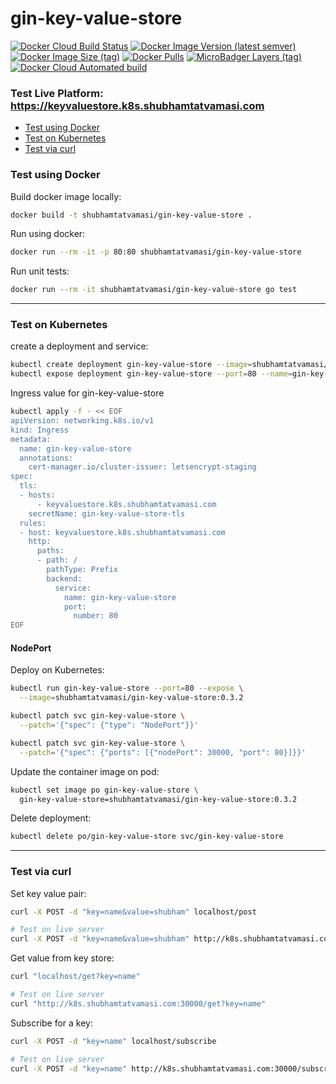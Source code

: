 # gin-key-value-store

[![Docker Cloud Build Status](https://img.shields.io/docker/cloud/build/shubhamtatvamasi/gin-key-value-store)](https://hub.docker.com/r/shubhamtatvamasi/gin-key-value-store)
[![Docker Image Version (latest semver)](https://img.shields.io/docker/v/shubhamtatvamasi/gin-key-value-store?sort=semver)](https://hub.docker.com/r/shubhamtatvamasi/gin-key-value-store)
[![Docker Image Size (tag)](https://img.shields.io/docker/image-size/shubhamtatvamasi/gin-key-value-store/latest)](https://hub.docker.com/r/shubhamtatvamasi/gin-key-value-store)
[![Docker Pulls](https://img.shields.io/docker/pulls/shubhamtatvamasi/gin-key-value-store)](https://hub.docker.com/r/shubhamtatvamasi/gin-key-value-store)
[![MicroBadger Layers (tag)](https://img.shields.io/microbadger/layers/shubhamtatvamasi/gin-key-value-store/latest)](https://hub.docker.com/r/shubhamtatvamasi/gin-key-value-store)
[![Docker Cloud Automated build](https://img.shields.io/docker/cloud/automated/shubhamtatvamasi/gin-key-value-store)](https://hub.docker.com/r/shubhamtatvamasi/gin-key-value-store)

### Test Live Platform: https://keyvaluestore.k8s.shubhamtatvamasi.com

- [Test using Docker](#test-using-docker)
- [Test on Kubernetes](#test-on-kubernetes)
- [Test via curl](#test-via-curl)

### Test using Docker

Build docker image locally:
```bash
docker build -t shubhamtatvamasi/gin-key-value-store .
```

Run using docker:
```bash
docker run --rm -it -p 80:80 shubhamtatvamasi/gin-key-value-store
```

Run unit tests:
```bash
docker run --rm -it shubhamtatvamasi/gin-key-value-store go test
```

---

### Test on Kubernetes


create a deployment and service:
```bash
kubectl create deployment gin-key-value-store --image=shubhamtatvamasi/gin-key-value-store
kubectl expose deployment gin-key-value-store --port=80 --name=gin-key-value-store
```

Ingress value for gin-key-value-store
```bash
kubectl apply -f - << EOF
apiVersion: networking.k8s.io/v1
kind: Ingress
metadata:
  name: gin-key-value-store
  annotations:
    cert-manager.io/cluster-issuer: letsencrypt-staging
spec:
  tls:
  - hosts:
      - keyvaluestore.k8s.shubhamtatvamasi.com
    secretName: gin-key-value-store-tls
  rules:
  - host: keyvaluestore.k8s.shubhamtatvamasi.com
    http:
      paths:
      - path: /
        pathType: Prefix
        backend:
          service:
            name: gin-key-value-store
            port:
              number: 80
EOF
```

#### NodePort

Deploy on Kubernetes:
```bash
kubectl run gin-key-value-store --port=80 --expose \
  --image=shubhamtatvamasi/gin-key-value-store:0.3.2

kubectl patch svc gin-key-value-store \
  --patch='{"spec": {"type": "NodePort"}}'

kubectl patch svc gin-key-value-store \
  --patch='{"spec": {"ports": [{"nodePort": 30000, "port": 80}]}}'
```

Update the container image on pod:
```bash
kubectl set image po gin-key-value-store \
  gin-key-value-store=shubhamtatvamasi/gin-key-value-store:0.3.2
```

Delete deployment:
```bash
kubectl delete po/gin-key-value-store svc/gin-key-value-store
```

---

### Test via curl

Set key value pair:
```bash
curl -X POST -d "key=name&value=shubham" localhost/post

# Test on live server
curl -X POST -d "key=name&value=shubham" http://k8s.shubhamtatvamasi.com:30000/post
```

Get value from key store:
```bash
curl "localhost/get?key=name"

# Test on live server
curl "http://k8s.shubhamtatvamasi.com:30000/get?key=name"
```

Subscribe for a key:
```bash
curl -X POST -d "key=name" localhost/subscribe

# Test on live server
curl -X POST -d "key=name" http://k8s.shubhamtatvamasi.com:30000/subscribe
```

